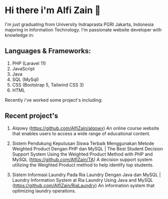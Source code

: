 # Hi there i'm Alfi Zain 👋

I'm just graduating from University Indraprasta PGRI Jakarta, Indonesia majoring in Information Technology.
I'm passionate website developer with knowledge in:

## Languages & Frameworks:

1. PHP (Laravel 11)
2. JavaScript
3. Java
4. SQL (MySql)
5. CSS (Bootstrap 5, Tailwind CSS 3)
6. HTML

Recently i've worked some project's including:

## Recent project's

1. Alqowy (https://github.com/AlfiZain/alqowy)
   An online course website that enables users to access a wide range of educational content.

2. Sistem Pendukung Keputusan Siswa Terbaik Menggunakan Metode Weighted Product Dengan PHP dan MySQL | The Best Student Decision Support System Using the Weighted Product Method with PHP and MySQL (https://github.com/AlfiZain/TA)
   A decision support system utilizing the Weighted Product method to help identify top students.

3. Sistem Informasi Laundry Pada Ria Laundry Dengan Java dan MySQL | Laundry Information System at Ria Laundry Using Java and MySQL (https://github.com/AlfiZain/RiaLaundry)
   An information system that optimizing laundry operations.
